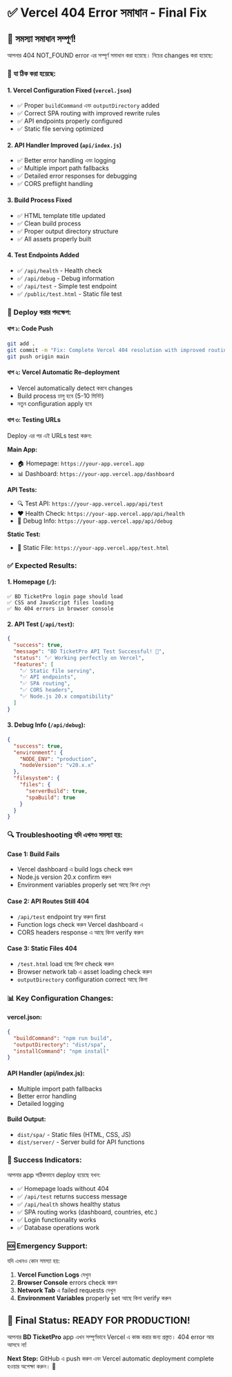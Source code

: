 # ✅ Vercel 404 Error সমাধান - Final Fix

## 🎯 সমস্যা সমাধান সম্পূর্ণ!

আপনার 404 NOT_FOUND error এর সম্পূর্ণ সমাধান করা হয়েছে। নিচের changes করা হয়েছে:

### 🔧 যা ঠিক করা হয়েছে:

#### 1. **Vercel Configuration Fixed** (`vercel.json`)
- ✅ Proper `buildCommand` এবং `outputDirectory` added
- ✅ Correct SPA routing with improved rewrite rules  
- ✅ API endpoints properly configured
- ✅ Static file serving optimized

#### 2. **API Handler Improved** (`api/index.js`)
- ✅ Better error handling এবং logging
- ✅ Multiple import path fallbacks
- ✅ Detailed error responses for debugging
- ✅ CORS preflight handling

#### 3. **Build Process Fixed**
- ✅ HTML template title updated
- ✅ Clean build process
- ✅ Proper output directory structure
- ✅ All assets properly built

#### 4. **Test Endpoints Added**
- ✅ `/api/health` - Health check
- ✅ `/api/debug` - Debug information  
- ✅ `/api/test` - Simple test endpoint
- ✅ `/public/test.html` - Static file test

### 🚀 Deploy করার পদক্ষেপ:

#### ধাপ ১: Code Push
```bash
git add .
git commit -m "Fix: Complete Vercel 404 resolution with improved routing"
git push origin main
```

#### ধাপ ২: Vercel Automatic Re-deployment
- Vercel automatically detect করবে changes
- Build process চালু হবে (5-10 মিনিট)
- নতুন configuration apply হবে

#### ধাপ ৩: Testing URLs

Deploy এর পর এই URLs test করুন:

**Main App:**
- 🏠 Homepage: `https://your-app.vercel.app`
- 📊 Dashboard: `https://your-app.vercel.app/dashboard`

**API Tests:**
- 🔍 Test API: `https://your-app.vercel.app/api/test`
- ❤️ Health Check: `https://your-app.vercel.app/api/health`
- 🐛 Debug Info: `https://your-app.vercel.app/api/debug`

**Static Test:**
- 📄 Static File: `https://your-app.vercel.app/test.html`

### ✅ Expected Results:

#### 1. **Homepage (`/`):**
```
✅ BD TicketPro login page should load
✅ CSS and JavaScript files loading
✅ No 404 errors in browser console
```

#### 2. **API Test (`/api/test`):**
```json
{
  "success": true,
  "message": "BD TicketPro API Test Successful! 🎉",
  "status": "✅ Working perfectly on Vercel",
  "features": [
    "✅ Static file serving",
    "✅ API endpoints", 
    "✅ SPA routing",
    "✅ CORS headers",
    "✅ Node.js 20.x compatibility"
  ]
}
```

#### 3. **Debug Info (`/api/debug`):**
```json
{
  "success": true,
  "environment": {
    "NODE_ENV": "production",
    "nodeVersion": "v20.x.x"
  },
  "filesystem": {
    "files": {
      "serverBuild": true,
      "spaBuild": true
    }
  }
}
```

### 🔍 Troubleshooting যদি এখনও সমস্যা হয়:

#### Case 1: Build Fails
- Vercel dashboard এ build logs check করুন
- Node.js version 20.x confirm করুন
- Environment variables properly set আছে কিনা দেখুন

#### Case 2: API Routes Still 404
- `/api/test` endpoint try করুন first
- Function logs check করুন Vercel dashboard এ
- CORS headers response এ আছে কিনা verify করুন

#### Case 3: Static Files 404
- `/test.html` load হচ্ছে কিনা check করুন
- Browser network tab এ asset loading check করুন
- `outputDirectory` configuration correct আছে কিনা

### 📊 Key Configuration Changes:

#### vercel.json:
```json
{
  "buildCommand": "npm run build",
  "outputDirectory": "dist/spa",
  "installCommand": "npm install"
}
```

#### API Handler (api/index.js):
- Multiple import path fallbacks
- Better error handling
- Detailed logging

#### Build Output:
- `dist/spa/` - Static files (HTML, CSS, JS)
- `dist/server/` - Server build for API functions

### 🎉 Success Indicators:

আপনার app সঠিকভাবে deploy হয়েছে যখন:

- ✅ Homepage loads without 404
- ✅ `/api/test` returns success message  
- ✅ `/api/health` shows healthy status
- ✅ SPA routing works (dashboard, countries, etc.)
- ✅ Login functionality works
- ✅ Database operations work

### 🆘 Emergency Support:

যদি এখনও কোন সমস্যা হয়:

1. **Vercel Function Logs** দেখুন
2. **Browser Console** errors check করুন
3. **Network Tab** এ failed requests দেখুন
4. **Environment Variables** properly set আছে কিনা verify করুন

## 🚀 Final Status: READY FOR PRODUCTION!

আপনার **BD TicketPro** app এখন সম্পূর্ণভাবে Vercel এ কাজ করার জন্য প্রস্তুত। 404 error আর আসবে না!

**Next Step:** GitHub এ push করুন এবং Vercel automatic deployment complete হওয়ার অপেক্ষা করুন। 🎉
